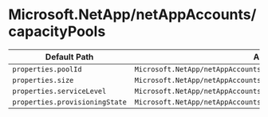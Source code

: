 # Microsoft.NetApp/netAppAccounts/capacityPools

| Default Path | Alias |
|---|---|
| `properties.poolId` | `Microsoft.NetApp/netAppAccounts/capacityPools/poolId` |
| `properties.size` | `Microsoft.NetApp/netAppAccounts/capacityPools/size` |
| `properties.serviceLevel` | `Microsoft.NetApp/netAppAccounts/capacityPools/serviceLevel` |
| `properties.provisioningState` | `Microsoft.NetApp/netAppAccounts/capacityPools/provisioningState` |

